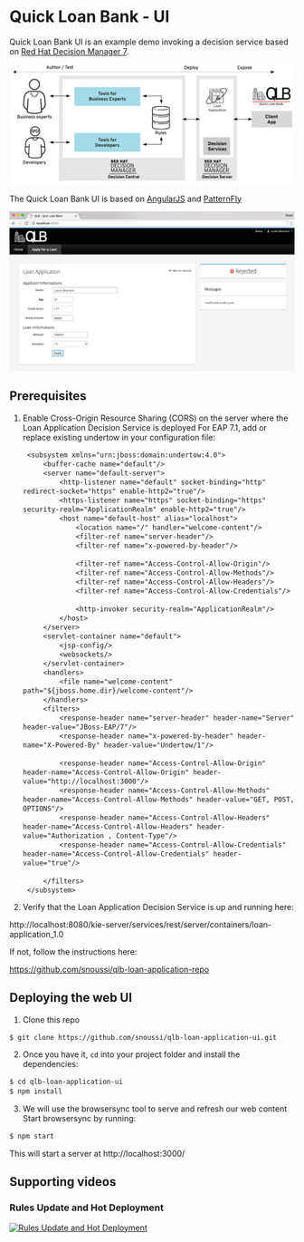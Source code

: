 # Quick Loan Bank - UI

Quick Loan Bank UI is an example demo invoking a decision service based on [Red Hat Decision Manager 7](https://www.redhat.com/en/technologies/jboss-middleware/businessrules).

![qlb rhdm 7 demo](img/qlb_rhdm.png?raw=true)

The Quick Loan Bank UI is based on [AngularJS](https://angularjs.org) and [PatternFly](http://patternfly.org)

![qlb ui](img/qlb_ui.png?raw=true)

## Prerequisites

1. Enable Cross-Origin Resource Sharing (CORS) on the server where the Loan Application Decision Service is deployed
For EAP 7.1, add or replace existing undertow in your configuration file:

        <subsystem xmlns="urn:jboss:domain:undertow:4.0">
            <buffer-cache name="default"/>
            <server name="default-server">
                <http-listener name="default" socket-binding="http" redirect-socket="https" enable-http2="true"/>
                <https-listener name="https" socket-binding="https" security-realm="ApplicationRealm" enable-http2="true"/>
                <host name="default-host" alias="localhost">
                    <location name="/" handler="welcome-content"/>
                    <filter-ref name="server-header"/>
                    <filter-ref name="x-powered-by-header"/>

                    <filter-ref name="Access-Control-Allow-Origin"/>
                    <filter-ref name="Access-Control-Allow-Methods"/>
                    <filter-ref name="Access-Control-Allow-Headers"/>                                        
                    <filter-ref name="Access-Control-Allow-Credentials"/>   

                    <http-invoker security-realm="ApplicationRealm"/>
                </host>
            </server>
            <servlet-container name="default">
                <jsp-config/>
                <websockets/>
            </servlet-container>
            <handlers>
                <file name="welcome-content" path="${jboss.home.dir}/welcome-content"/>
            </handlers>
            <filters>
                <response-header name="server-header" header-name="Server" header-value="JBoss-EAP/7"/>
                <response-header name="x-powered-by-header" header-name="X-Powered-By" header-value="Undertow/1"/>

                <response-header name="Access-Control-Allow-Origin" header-name="Access-Control-Allow-Origin" header-value="http://localhost:3000"/>
                <response-header name="Access-Control-Allow-Methods" header-name="Access-Control-Allow-Methods" header-value="GET, POST, OPTIONS"/>
                <response-header name="Access-Control-Allow-Headers" header-name="Access-Control-Allow-Headers" header-value="Authorization , Content-Type"/>
                <response-header name="Access-Control-Allow-Credentials" header-name="Access-Control-Allow-Credentials" header-value="true"/>  

            </filters>
        </subsystem>

2. Verify that the Loan Application Decision Service is up and running here:



http://localhost:8080/kie-server/services/rest/server/containers/loan-application_1.0

If not, follow the instructions here:

https://github.com/snoussi/qlb-loan-application-repo




## Deploying the web UI

1. Clone this repo

```bash
$ git clone https://github.com/snoussi/qlb-loan-application-ui.git
```

2. Once you have it, `cd` into your project folder and install the dependencies:

```bash
$ cd qlb-loan-application-ui
$ npm install
```

3. We will use the browsersync tool to serve and refresh our web content 
Start browsersync by running:

```bash
$ npm start
```

This will start a server at http://localhost:3000/

## Supporting videos
### Rules Update and Hot Deployment
[![Rules Update and Hot Deployment](https://imgur.com/dD53Lt5)](https://vimeo.com/259899040 "Rules Update and Hot Deployment")
